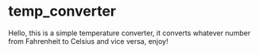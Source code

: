 # temp_converter
Hello, this is a simple temperature converter, it converts whatever number from Fahrenheit to Celsius and vice versa, enjoy! 

